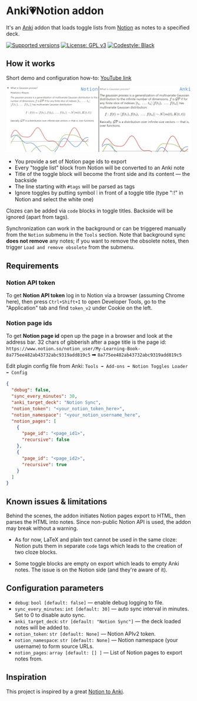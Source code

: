 # Anki💗Notion addon

It's an [Anki](https://apps.ankiweb.net/) addon that loads toggle lists from [Notion](https://notion.so) as notes to
a specified deck.

[![Supported versions](https://img.shields.io/badge/python-3.8%20%7C%203.9-blue)](https://github.com/9dogs/notion-anki-sync)
[![License: GPL v3](https://img.shields.io/badge/License-GPLv3-blue.svg)](https://www.gnu.org/licenses/gpl-3.0)
[![Codestyle: Black](https://img.shields.io/badge/code%20style-black-000000.svg)](https://github.com/psf/black)

## How it works

Short demo and configuration how-to: [YouTube link](https://www.youtube.com/watch?v=5juto4BQSYc)

![TLDR](tldr.png)

- You provide a set of Notion page ids to export
- Every "toggle list" block from Notion will be converted to an Anki note
- Title of the toggle block will become the front side and its content — the backside
- The line starting with `#tags` will be parsed as tags
- Ignore toggles by putting symbol ❕ in front of a toggle title (type ":!" in Notion and select the white one)

Clozes can be added via `code` blocks in toggle titles. Backside will be
ignored (apart from tags).

Synchronization can work in the background or can be triggered manually from the `Notion` submenu in the `Tools`
section. Note that background sync **does not remove** any notes; if you want to remove the obsolete notes, then
trigger `Load and remove obsolete` from the submenu.

## Requirements

### Notion API token

To get **Notion API token** log in to Notion via a browser (assuming Chrome here),
then press `Ctrl+Shift+I` to open Developer Tools, go to the "Application" tab
and find `token_v2` under Cookie on the left.

### Notion page ids

To get **Notion page id** open up the page in a browser and look at the
address bar. 32 chars of gibberish after a page title is the page id:
`https://www.notion.so/notion_user/My-Learning-Book-8a775ee482ab43732abc9319add819c5`
➡ `8a775ee482ab43732abc9319add819c5`

Edit plugin config file from Anki: `Tools ➡ Add-ons ➡ Notion Toggles Loader ➡ Config`
```json
{
  "debug": false,
  "sync_every_minutes": 30,
  "anki_target_deck": "Notion Sync",
  "notion_token": "<your_notion_token_here>",
  "notion_namespace": "<your_notion_username_here",
  "notion_pages": [
    {
      "page_id": "<page_id1>",
      "recursive": false
    },
    {
      "page_id": "<page_id2>",
      "recursive": true
    }
  ]
}
```

## Known issues & limitations

Behind the scenes, the addon initiates Notion pages export to HTML, then parses the HTML into notes. Since non-public
Notion API is used, the addon may break without a warning.

- As for now, LaTeX and plain text cannot be used in the same cloze: Notion puts them in separate `code` tags which
  leads to the creation of two cloze blocks.

- Some toggle blocks are empty on export which leads to empty Anki notes. The issue is on the Notion side (and they're
  aware of it).

## Configuration parameters

- `debug`: `bool [default: false]` — enable debug logging to file.
- `sync_every_minutes`: `int [default: 30]` — auto sync interval in minutes. Set to 0 to disable auto sync.
- `anki_target_deck`: `str [default: "Notion Sync"]` — the deck loaded notes will be added to.
- `notion_token`: `str [default: None]` — Notion APIv2 token.
- `notion_namespace`: `str [default: None]` — Notion namespace (your username) to form source URLs.
- `notion_pages`: `array [default: [] ]` — List of Notion pages to export notes from.


## Inspiration

This project is inspired by a great [Notion to Anki](https://github.com/alemayhu/Notion-to-Anki).
